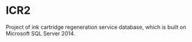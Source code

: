 # ICR2
Project of ink cartridge regeneration service database, which is built on Microsoft SQL Server 2014. 

